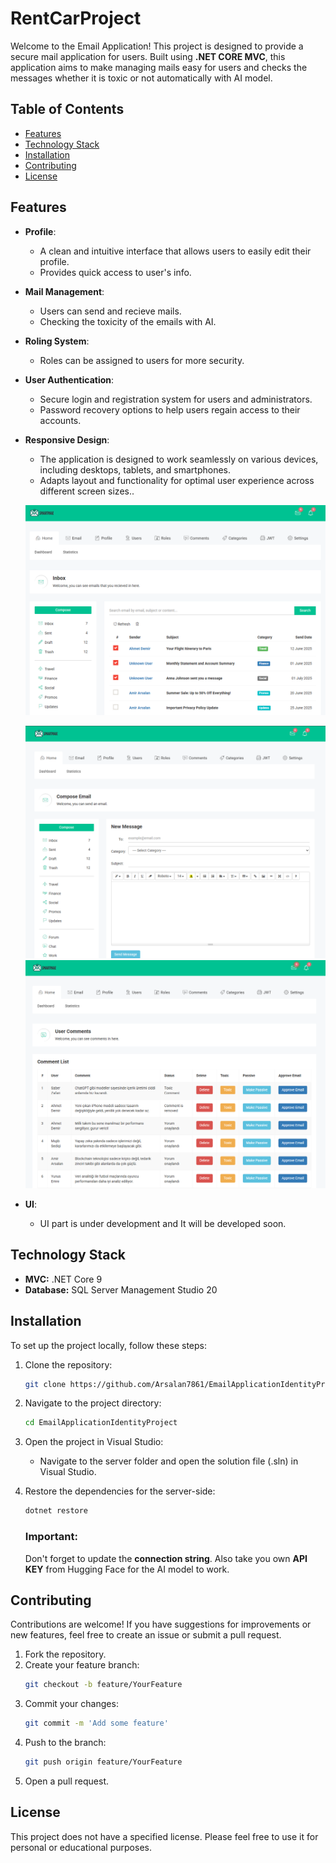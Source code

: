 # RentCarProject

Welcome to the Email Application! This project is designed to provide a secure mail application for users. Built using **.NET CORE MVC**, this application aims to make managing mails easy for users and
checks the messages whether it is toxic or not automatically with AI model.

## Table of Contents
- [Features](#features)
- [Technology Stack](#technology-stack)
- [Installation](#installation)
- [Contributing](#contributing)
- [License](#license)

## Features
- **Profile**: 
  - A clean and intuitive interface that allows users to easily edit their profile.
  - Provides quick access to user's info.

- **Mail Management**:
  - Users can send and recieve mails.
  - Checking the toxicity of the emails with AI.

- **Roling System**:
  - Roles can be assigned to users for more security.

- **User Authentication**:
  - Secure login and registration system for users and administrators.
  - Password recovery options to help users regain access to their accounts.

- **Responsive Design**:
  - The application is designed to work seamlessly on various devices, including desktops, tablets, and smartphones.
  - Adapts layout and functionality for optimal user experience across different screen sizes..

  ![Inbox](https://github.com/Arsalan7861/EmailApplicationIdentityProject/blob/master/screenshots/inbox.png)

  ![Compose Email](https://github.com/Arsalan7861/EmailApplicationIdentityProject/blob/master/screenshots/compose.png)
  ![Email Control](https://github.com/Arsalan7861/EmailApplicationIdentityProject/blob/master/screenshots/email-control.png)
- **UI**:
  - UI part is under development and It will be developed soon.  

## Technology Stack
- **MVC:** .NET Core 9
- **Database:** SQL Server Management Studio 20

## Installation

To set up the project locally, follow these steps:

1. Clone the repository:
   ```bash
   git clone https://github.com/Arsalan7861/EmailApplicationIdentityProject.git
   ```
   
2. Navigate to the project directory:
   ```bash
   cd EmailApplicationIdentityProject
   ```

3. Open the project in Visual Studio:
   - Navigate to the server folder and open the solution file (.sln) in Visual Studio.

5. Restore the dependencies for the server-side:
   ```bash
   dotnet restore
   ```
   ### Important:
     Don't forget to update the **connection string**.
     Also take you own **API KEY** from Hugging Face for the AI model to work.

## Contributing

Contributions are welcome! If you have suggestions for improvements or new features, feel free to create an issue or submit a pull request.

1. Fork the repository.
2. Create your feature branch:
   ```bash
   git checkout -b feature/YourFeature
   ```
3. Commit your changes:
   ```bash
   git commit -m 'Add some feature'
   ```
4. Push to the branch:
   ```bash
   git push origin feature/YourFeature
   ```
5. Open a pull request.

## License

This project does not have a specified license. Please feel free to use it for personal or educational purposes.
